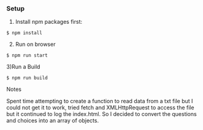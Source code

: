 ### Setup

1) Install npm packages first:
```
$ npm install
```

2) Run on browser
```
$ npm run start
```
3)Run a Build
```
$ npm run build
```

Notes

Spent time attempting to create a function to read data from a txt file but I
could not get it to work, tried fetch and XMLHttpRequest to access the file but
it continued to log the index.html. So I decided to convert the questions and choices into
an array of objects.
